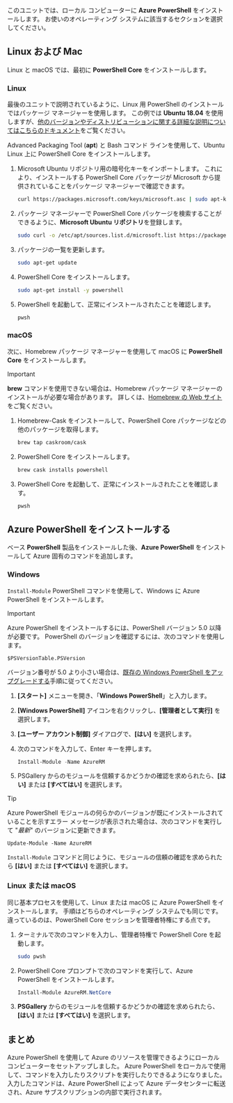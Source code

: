 このユニットでは、ローカル コンピューターに **Azure PowerShell** をインストールします。 お使いのオペレーティング システムに該当するセクションを選択してください。

## <a name="linux-and-mac"></a>Linux および Mac
Linux と macOS では、最初に **PowerShell Core** をインストールします。

### <a name="linux"></a>Linux
最後のユニットで説明されているように、Linux 用 PowerShell のインストールではパッケージ マネージャーを使用します。 この例では **Ubuntu 18.04** を使用しますが、[他のバージョンやディストリビューションに関する詳細な説明についてはこちらのドキュメント](https://docs.microsoft.com/powershell/scripting/setup/installing-powershell-core-on-linux)をご覧ください。

Advanced Packaging Tool (**apt**) と Bash コマンド ラインを使用して、Ubuntu Linux 上に PowerShell Core をインストールします。 

1. Microsoft Ubuntu リポジトリ用の暗号化キーをインポートします。 これにより、インストールする PowerShell Core パッケージが Microsoft から提供されていることをパッケージ マネージャーで確認できます。

    ```bash
    curl https://packages.microsoft.com/keys/microsoft.asc | sudo apt-key add -
    ```

1. パッケージ マネージャーで PowerShell Core パッケージを検索することができるように、**Microsoft Ubuntu リポジトリ**を登録します。

    ```bash
    sudo curl -o /etc/apt/sources.list.d/microsoft.list https://packages.microsoft.com/config/ubuntu/18.04/prod.list
    ```

1. パッケージの一覧を更新します。

    ```bash
    sudo apt-get update
    ```

1. PowerShell Core をインストールします。

    ```bash
    sudo apt-get install -y powershell
    ```

1. PowerShell を起動して、正常にインストールされたことを確認します。

    ```bash
    pwsh
    ```

### <a name="macos"></a>macOS
次に、Homebrew パッケージ マネージャーを使用して macOS に **PowerShell Core** をインストールします。

> [!IMPORTANT]
> **brew** コマンドを使用できない場合は、Homebrew パッケージ マネージャーのインストールが必要な場合があります。 詳しくは、[Homebrew の Web サイト](https://brew.sh/)をご覧ください。

1. Homebrew-Cask をインストールして、PowerShell Core パッケージなどの他のパッケージを取得します。

    ```bash
    brew tap caskroom/cask
    ```

1. PowerShell Core をインストールします。

    ```bash
    brew cask installs powershell
    ```

1. PowerShell Core を起動して、正常にインストールされたことを確認します。

    ```bash
    pwsh
    ```

## <a name="install-azure-powershell"></a>Azure PowerShell をインストールする
ベース **PowerShell** 製品をインストールした後、**Azure PowerShell** をインストールして Azure 固有のコマンドを追加します。

### <a name="windows"></a>Windows
`Install-Module` PowerShell コマンドを使用して、Windows に Azure PowerShell をインストールします。

> [!IMPORTANT]
> Azure PowerShell をインストールするには、PowerShell バージョン 5.0 以降が必要です。 PowerShell のバージョンを確認するには、次のコマンドを使用します。 
>
> `$PSVersionTable.PSVersion` 
>
>バージョン番号が 5.0 より小さい場合は、[既存の Windows PowerShell をアップグレードする](https://docs.microsoft.com/powershell/scripting/setup/installing-windows-powershell?view=powershell-6#upgrading-existing-windows-powershell)手順に従ってください。

1. **[スタート]** メニューを開き、「**Windows PowerShell**」と入力します。

1. **[Windows PowerShell]** アイコンを右クリックし、**[管理者として実行]** を選択します。

1. **[ユーザー アカウント制御]** ダイアログで、**[はい]** を選択します。

1. 次のコマンドを入力して、Enter キーを押します。

    ```powershell
    Install-Module -Name AzureRM
    ```

1. PSGallery からのモジュールを信頼するかどうかの確認を求められたら、**[はい]** または **[すべてはい]** を選択します。

> [!TIP]
> Azure PowerShell モジュールの何らかのバージョンが既にインストールされていることを示すエラー メッセージが表示された場合は、次のコマンドを実行して "_最新_" のバージョンに更新できます。
> 
> `Update-Module -Name AzureRM`
> 
> `Install-Module` コマンドと同じように、モジュールの信頼の確認を求められたら **[はい]** または **[すべてはい]** を選択します。

### <a name="linux-or-macos"></a>Linux または macOS
同じ基本プロセスを使用して、Linux または macOS に Azure PowerShell をインストールします。 手順はどちらのオペレーティング システムでも同じです。 違っているのは、PowerShell Core セッションを管理者特権にする点です。

1. ターミナルで次のコマンドを入力し、管理者特権で PowerShell Core を起動します。

    ```bash
    sudo pwsh
    ```

1. PowerShell Core プロンプトで次のコマンドを実行して、Azure PowerShell をインストールします。

    ```powershell
    Install-Module AzureRM.NetCore
    ```

1. **PSGallery** からのモジュールを信頼するかどうかの確認を求められたら、**[はい]** または **[すべてはい]** を選択します。

## <a name="summary"></a>まとめ
Azure PowerShell を使用して Azure のリソースを管理できるようにローカル コンピューターをセットアップしました。 Azure PowerShell をローカルで使用して、コマンドを入力したりスクリプトを実行したりできるようになりました。 入力したコマンドは、Azure PowerShell によって Azure データセンターに転送され、Azure サブスクリプションの内部で実行されます。